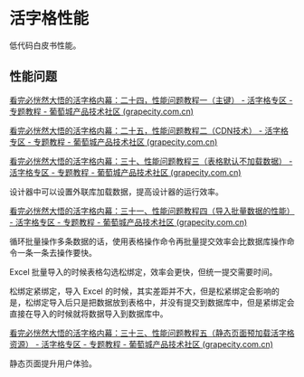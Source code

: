 # 活字格性能



低代码白皮书性能。





## 性能问题

[看完必恍然大悟的活字格内幕：二十四，性能问题教程一（主键） - 活字格专区 - 专题教程 - 葡萄城产品技术社区 (grapecity.com.cn)](https://gcdn.grapecity.com.cn/forum.php?mod=viewthread&tid=55037&extra=page%3D3%26filter%3Dtypeid%26typeid%3D242)



[看完必恍然大悟的活字格内幕：二十五，性能问题教程二（CDN技术） - 活字格专区 - 专题教程 - 葡萄城产品技术社区 (grapecity.com.cn)](https://gcdn.grapecity.com.cn/forum.php?mod=viewthread&tid=55678&extra=page%3D3%26filter%3Dtypeid%26typeid%3D242)



[看完必恍然大悟的活字格内幕：三十、性能问题教程三（表格默认不加载数据） - 活字格专区 - 专题教程 - 葡萄城产品技术社区 (grapecity.com.cn)](https://gcdn.grapecity.com.cn/forum.php?mod=viewthread&tid=57682&extra=page%3D3%26filter%3Dtypeid%26typeid%3D242)

设计器中可以设置外联库加载数据，提高设计器的运行效率。



[看完必恍然大悟的活字格内幕：三十一、性能问题教程四（导入批量数据的性能） - 活字格专区 - 专题教程 - 葡萄城产品技术社区 (grapecity.com.cn)](https://gcdn.grapecity.com.cn/forum.php?mod=viewthread&tid=57747&extra=page%3D3%26filter%3Dtypeid%26typeid%3D242)

循环批量操作多条数据的话，使用表格操作命令再批量提交效率会比数据库操作命令一条一条去操作要快。

Excel 批量导入的时候表格勾选松绑定，效率会更快，但统一提交需要时间。

松绑定紧绑定，导入 Excel 的时候，其实差距并不大，但是松紧绑定会影响的是，松绑定导入后只是把数据放到表格中，并没有提交到数据库中，但是紧绑定会直接在导入的时候就将数据导入到数据库中。



[看完必恍然大悟的活字格内幕：三十三、性能问题教程五（静态页面预加载活字格资源） - 活字格专区 - 专题教程 - 葡萄城产品技术社区 (grapecity.com.cn)](https://gcdn.grapecity.com.cn/forum.php?mod=viewthread&tid=57897&extra=page%3D3%26filter%3Dtypeid%26typeid%3D242)

静态页面提升用户体验。

